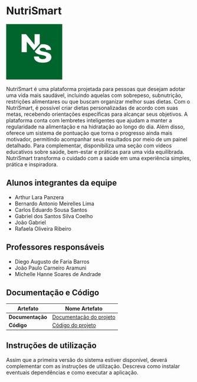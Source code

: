 # NutriSmart
<img src="https://github.com/ICEI-PUC-Minas-PMGES-TI/pmg-es-2024-2-ti1-2401100-projeto-alimentacao-saudavel/blob/master/docs/assets/images/imagemLogo.jpg?raw=true" height="150" width="auto">

NutriSmart é uma plataforma projetada para pessoas que desejam adotar uma vida mais saudável, incluindo aquelas com sobrepeso, subnutrição, restrições alimentares ou que buscam organizar melhor suas dietas. Com o NutriSmart, é possível criar dietas personalizadas de acordo com suas metas, recebendo orientações específicas para alcançar seus objetivos. A plataforma conta com lembretes inteligentes que ajudam a manter a regularidade na alimentação e na hidratação ao longo do dia. Além disso, oferece um sistema de pontuação que torna o progresso ainda mais motivador, permitindo acompanhar seus resultados por meio de um painel detalhado. Para complementar, disponibiliza uma seção com vídeos educativos sobre saúde, bem-estar e práticas para uma vida equilibrada. NutriSmart transforma o cuidado com a saúde em uma experiência simples, prática e inspiradora.

## Alunos integrantes da equipe

* Arthur Lara Panzera
* Bernardo Antonio Meirelles Lima
* Carlos Eduardo Sousa Santos
* Gabriel dos Santos Silva Coelho
* João Gabriel
* Rafaela Oliveira Ribeiro

## Professores responsáveis

* Diego Augusto de Faria Barros
* João Paulo Carneiro Aramuni
* Michelle Hanne Soares de Andrade

## Documentação e Código

| **Artefato**   | **Nome Artefato**                                                                                                                 |
|----------------|-----------------------------------------------------------------------------------------------------------------------------------|
| **Documentação** | [Documentação do projeto](https://github.com/ICEI-PUC-Minas-PMGES-TI/pmg-es-2024-2-ti1-2401100-projeto-alimentacao-saudavel/tree/main/docs) |
| **Código**       | [Código do projeto](https://github.com/ICEI-PUC-Minas-PMGES-TI/pmg-es-2024-2-ti1-2401100-projeto-alimentacao-saudavel/tree/main/codigo)       |

## Instruções de utilização

Assim que a primeira versão do sistema estiver disponível, deverá complementar com as instruções de utilização. Descreva como instalar eventuais dependências e como executar a aplicação.
